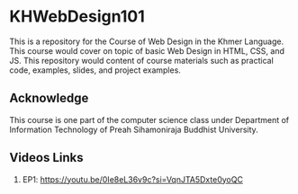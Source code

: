 # KHWebDesign101
This is a repository for the Course of Web Design in the Khmer Language. This course would cover on topic of basic Web Design in HTML, CSS, and JS.
This repository would content of course materials such as practical code, examples, slides, and project examples.
## Acknowledge 
This course is one part of the computer science class under Department of Information Technology of Preah Sihamoniraja Buddhist University.

## Videos Links
1. EP1: https://youtu.be/0Ie8eL36v9c?si=VqnJTA5Dxte0yoQC
